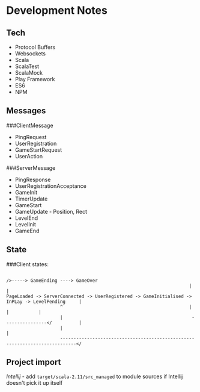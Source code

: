 # Development Notes

## Tech

* Protocol Buffers
* Websockets
* Scala
* ScalaTest
* ScalaMock
* Play Framework
* ES6
* NPM

## Messages

###ClientMessage

* PingRequest
* UserRegistration
* GameStartRequest
* UserAction

###ServerMessage

* PingResponse
* UserRegistrationAcceptance
* GameInit
* TimerUpdate
* GameStart
* GameUpdate - Position, Rect
* LevelEnd
* LevelInit
* GameEnd

## State

###Client states:

                                                                        />-----> GameEnding ----> GameOver
                                                                        |                            |
    PageLoaded -> ServerConnected -> UserRegistered -> GameInitialised -> InPLay -> LevelPending     |
                        ^                                               |                |           |
                        |                                                ----------------</          |
                        |                                                                            |
                        ----------------------------------------------------------------------------</


## Project import

*Intellij* - add `target/scala-2.11/src_managed` to module sources if Intellij doesn't pick it up itself